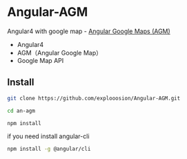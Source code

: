 # Angular-AGM
Angular4 with google map - [Angular Google Maps (AGM)](https://github.com/SebastianM/angular-google-maps)

+ Angular4
+ AGM（Angular Google Map）
+ Google Map API


## Install
```bash
git clone https://github.com/explooosion/Angular-AGM.git
```  

```bash
cd an-agm
```

```bash
npm install
```

if you need install angular-cli
```bash
npm install -g @angular/cli
```


